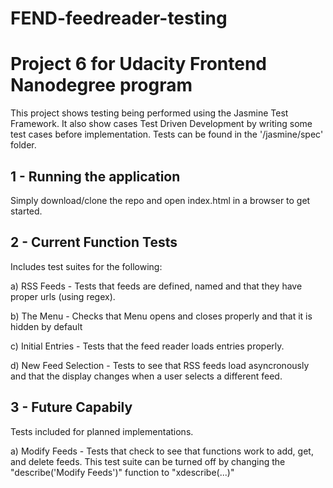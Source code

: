 # FEND-feedreader-testing
Project 6 for Udacity Frontend Nanodegree program
=================================================
This project shows testing being performed using the Jasmine Test Framework.  It also show cases Test Driven Development by writing some test cases before implementation. Tests can be found in the '/jasmine/spec' folder. 

1 - Running the application 
---------------------------------
Simply download/clone the repo and open index.html in a browser to get started. 

2 - Current Function Tests 
---------------------------------
Includes test suites for the following:

a) RSS Feeds - Tests that feeds are defined, named and that they have proper urls (using regex).

b) The Menu -  Checks that Menu opens and closes properly and that it is hidden by default

c) Initial Entries - Tests that the feed reader loads entries properly.

d) New Feed Selection - Tests to see that RSS feeds load asyncronously and that the display changes when a user selects a different feed.
    
3 - Future Capabily 
---------------------------------
Tests included for planned implementations.

a) Modify Feeds - Tests that check to see that functions work to add, get, and delete feeds. This test suite can be turned off by changing the "describe('Modify Feeds')" function to "xdescribe(...)"
    
